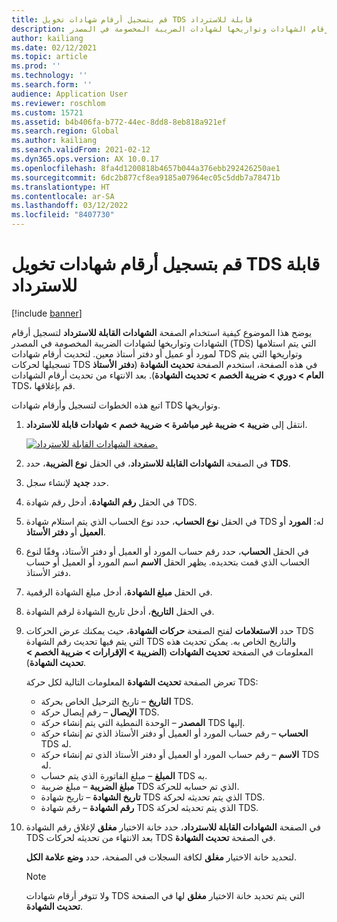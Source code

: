 ```yaml
---
title: قم بتسجيل أرقام شهادات تخويل TDS قابلة للاسترداد
description: يوضح هذا الموضوع كيفية استخدام الصفحة الشهادات القابلة للاسترداد لتسجيل أرقام الشهادات وتواريخها لشهادات الضريبة المخصومة في المصدر (TDS) التي يتم استلامها لمورد أو عميل أو دفتر أستاذ معين.
author: kailiang
ms.date: 02/12/2021
ms.topic: article
ms.prod: ''
ms.technology: ''
ms.search.form: ''
audience: Application User
ms.reviewer: roschlom
ms.custom: 15721
ms.assetid: b4b406fa-b772-44ec-8dd8-8eb818a921ef
ms.search.region: Global
ms.author: kailiang
ms.search.validFrom: 2021-02-12
ms.dyn365.ops.version: AX 10.0.17
ms.openlocfilehash: 8fa4d1200818b4657b044a376ebb292426250ae1
ms.sourcegitcommit: 6dc2b877cf8ea9185a07964ec05c5ddb7a78471b
ms.translationtype: HT
ms.contentlocale: ar-SA
ms.lasthandoff: 03/12/2022
ms.locfileid: "8407730"
---
```

# <a name="record-tds-recoverable-certificate-numbers"></a>قم بتسجيل أرقام شهادات تخويل TDS قابلة للاسترداد

[!include [banner](../includes/banner.md)]

يوضح هذا الموضوع كيفية استخدام الصفحة **الشهادات القابلة للاسترداد** لتسجيل أرقام الشهادات وتواريخها لشهادات الضريبة المخصومة في المصدر (TDS) التي يتم استلامها لمورد أو عميل أو دفتر أستاذ معين. لتحديث أرقام شهادات TDS وتواريخها التي يتم تسجيلها لحركات TDS في هذه الصفحة، استخدم الصفحة **تحديث الشهادة** (**دفتر الأستاذ العام \> دوري \> ضريبة الخصم \> تحديث الشهادة**). بعد الانتهاء من تحديث أرقام الشهادات TDS، قم بإغلاقها.

اتبع هذه الخطوات لتسجيل وأرقام شهادات TDS وتواريخها.

1. انتقل إلى **ضريبة \> ضريبة غير مباشرة \> ضريبة خصم \> شهادات قابلة للاسترداد**.

    [![صفحة الشهادات القابلة للاسترداد.](./media/apac-ind-TDS-49.png)](./media/apac-ind-TDS-49.png) 

2. في الصفحة **الشهادات القابلة للاسترداد**، في الحقل **نوع الضريبة**، حدد **TDS**.
3. حدد **جديد** لإنشاء سجل.
4. في الحقل **رقم الشهادة**، أدخل رقم شهادة TDS.
5. في الحقل **نوع الحساب**، حدد نوع الحساب الذي يتم استلام شهادة TDS له: **المورد** أو **العميل** أو **دفتر الأستاذ**.
6. في الحقل **الحساب**، حدد رقم حساب المورد أو العميل أو دفتر الأستاذ، وفقًا لنوع الحساب الذي قمت بتحديده. يظهر الحقل **الاسم** اسم المورد أو العميل أو حساب دفتر الأستاذ.
7. في الحقل **مبلغ الشهادة**، أدخل مبلغ الشهادة الرقمية.
8. في الحقل **التاريخ**، أدخل تاريخ الشهادة لرقم الشهادة.
9. حدد **الاستعلامات** لفتح الصفحة **حركات الشهادة**، حيث يمكنك عرض الحركات TDS التي يتم فيها تحديث رقم الشهادة TDS والتاريخ الخاص به. يمكن تحديث هذه المعلومات في الصفحة **تحديث الشهادات** (**الضريبة \> الإقرارات \> ضريبة الخصم \> تحديث الشهادة**).

    تعرض الصفحة **تحديث الشهادة** المعلومات التالية لكل حركة TDS:

    - **التاريخ** – تاريخ الترحيل الخاص بحركة TDS.
    - **الإيصال** – رقم إيصال حركة TDS.
    - **المصدر** – الوحدة النمطية التي يتم إنشاء حركة TDS إليها.
    - **الحساب** – رقم حساب المورد أو العميل أو دفتر الأستاذ الذي تم إنشاء حركة TDS له.
    - **الاسم** – رقم حساب المورد أو العميل أو دفتر الأستاذ الذي تم إنشاء حركة TDS له.
    - **المبلغ** – مبلغ الفاتورة الذي يتم حساب TDS به.
    - **مبلغ الضريبة** – مبلغ ضريبة TDS الذي تم حسابه للحركة.
    - **تاريخ الشهادة** – تاريخ شهادة TDS الذي يتم تحديثه لحركة TDS.
    - **رقم الشهادة** – رقم شهادة TDS الذي يتم تحديثه لحركة TDS.

10. في الصفحة **الشهادات القابلة للاسترداد**، حدد خانة الاختيار **مغلق** لإغلاق رقم الشهادة TDS بعد الانتهاء من تحديثه لحركات TDS في الصفحة **تحديث الشهادة**.

    لتحديد خانة الاختيار **مغلق** لكافة السجلات في الصفحة، حدد **وضع علامة الكل**.

    > [!NOTE]
    > ولا تتوفر أرقام شهادات TDS التي يتم تحديد خانة الاختيار **مغلق** لها في الصفحة **تحديث الشهادة**.
